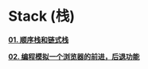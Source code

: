# Stack (栈)

[**01. 顺序栈和链式栈**](https://github.com/luvsunlight/algorithm/tree/master/%E6%A0%88/stacks.md)

[**02. 编程模拟一个浏览器的前进，后退功能**](https://github.com/luvsunlight/algorithm/tree/master/%E6%A0%88/browser.md)